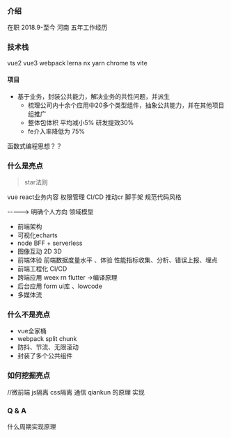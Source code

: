 ### 介绍

在职 2018.9-至今  河南
五年工作经历


### 技术栈
vue2 vue3 webpack lerna nx yarn chrome ts vite


#### 项目

- 基于业务，封装公共能力，解决业务的共性问题，并派生
  - 梳理公司内十余个应用中20多个类型组件，抽象公共能力，并在其他项目组推广
  - 整体包体积 平均减小5% 研发提效30%
  - fe介入率降低为 75%

函数式编程思想？？
### 什么是亮点

> star法则

vue react业务内容
权限管理
CI/CD
推动cr 脚手架 规范代码风格

----->
明确个人方向 领域模型

- 前端架构
- 可视化echarts
- node BFF + serverless
- 图像互动 2D 3D
- 前端体验 前端数据度量水平 、体验    性能指标收集、分析、错误上报、埋点
- 前端工程化 CI/CD
- 跨端应用 weex rn flutter ->编译原理
- 后台应用 form ui库 、lowcode
- 多媒体流

### 什么不是亮点

- vue全家桶
- webpack split chunk 
- 防抖、节流、无限滚动
- 封装了多个公共组件


### 如何挖掘亮点

//微前端
js隔离 css隔离  通信
qiankun 的原理 实现





### Q & A


什么周期实现原理
































